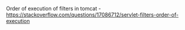 
Order of execution of filters in tomcat - https://stackoverflow.com/questions/17086712/servlet-filters-order-of-execution
